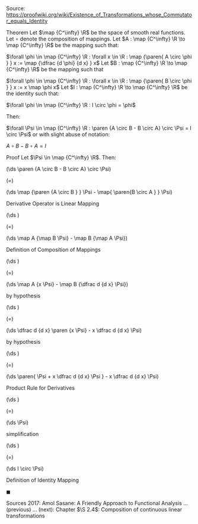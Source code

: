 # 

Source: https://proofwiki.org/wiki/Existence_of_Transformations_whose_Commutator_equals_Identity

Theorem
Let $\map {C^\infty} \R$ be the space of smooth real functions.
Let $\circ$ denote the composition of mappings.
Let $A : \map {C^\infty} \R \to \map {C^\infty} \R$ be the mapping such that:

$\forall \phi \in \map {C^\infty} \R : \forall x \in \R : \map {\paren{ A \circ \phi } } x := \map {\dfrac {d \phi} {d x} } x$
Let $B : \map {C^\infty} \R \to \map {C^\infty} \R$ be the mapping such that

$\forall \phi \in \map {C^\infty} \R : \forall x \in \R : \map {\paren{ B \circ \phi } } x := x \map \phi x$
Let $I : \map {C^\infty} \R \to \map {C^\infty} \R$ be the identity such that:

$\forall \phi \in \map {C^\infty} \R : I \circ \phi = \phi$

Then:

$\forall \Psi \in \map {C^\infty} \R : \paren {A \circ B - B \circ A} \circ \Psi = I \circ \Psi$
or with slight abuse of notation:

$A \circ B - B \circ A = I$


Proof
Let $\Psi \in \map {C^\infty} \R$.
Then:














\(\ds \paren {A \circ B - B \circ A} \circ \Psi\)

\(=\)







\(\ds \map {\paren {A \circ B } } \Psi - \map{ \paren{B \circ A } } \Psi\)





Derivative Operator is Linear Mapping














\(\ds \)

\(=\)







\(\ds \map A {\map B \Psi} - \map B {\map A \Psi}\)





Definition of Composition of Mappings














\(\ds \)

\(=\)







\(\ds \map A {x \Psi} - \map B {\dfrac d {d x} \Psi}\)





by hypothesis














\(\ds \)

\(=\)







\(\ds \dfrac d {d x} \paren {x \Psi} - x \dfrac d {d x} \Psi\)





by hypothesis














\(\ds \)

\(=\)







\(\ds \paren{ \Psi + x \dfrac d {d x} \Psi } - x \dfrac d {d x} \Psi\)





Product Rule for Derivatives














\(\ds \)

\(=\)







\(\ds \Psi\)





simplification














\(\ds \)

\(=\)







\(\ds I \circ \Psi\)





Definition of Identity Mapping



$\blacksquare$

Sources
2017: Amol Sasane: A Friendly Approach to Functional Analysis ... (previous) ... (next): Chapter $\S 2.4$: Composition of continuous linear transformations




